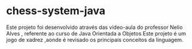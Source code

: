 # chess-system-java

Este projeto foi desenvolvido através das video-aula do professor Nelio Alves , referente ao curso de Java Orientada a Objetos 
Este projeto é um jogo de xadrez ,aonde é revisado os principais conceitos da linguagem.
